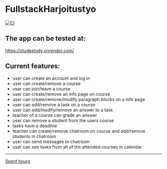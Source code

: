 # FullstackHarjoitustyo
[![CI](https://github.com/MatiasSinisalo/FullstackHarjoitustyo/actions/workflows/main.yml/badge.svg)](https://github.com/MatiasSinisalo/FullstackHarjoitustyo/actions/workflows/main.yml)

## The app can be tested at:  
https://studastudy.onrender.com/  

## Current features:  

- user can create an account and log in  
- user can create/remove a course
- user can join/leave a course
- user can create/remove an info page on course
- user can create/remove/modify paragraph blocks on a info page
- user can add/remove a task on a course
- user can add/modify/remove an answer to a task
- teacher of a course can grade an answer
- user can remove a student from the users course
- tasks have a deadline
- teacher can create/remove chatroom on course and add/remove students in chatroom
- user can send messages to chatroom
- user can see tasks from all of the attended courses in calendar
------------ 
[Spent hours](https://docs.google.com/spreadsheets/d/1K9DqX2p2_PtSLL4t0_WbcCw9u_i5VYedNC6exk37Pj4/edit?usp=sharing)
